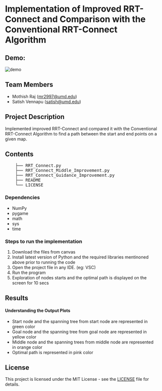 # Implementation of Improved RRT-Connect and Comparison with the Conventional RRT-Connect Algorithm

## Demo: 
![demo](./Output%20images/rrtconnect.gif)

## Team Members
- Mothish Raj (mr2997@umd.edu)
- Satish Vennapu (satish@umd.edu)

## Project Description
Implemented improved RRT-Connect and compared it with the Conventional RRT-Connect Algorithm to find a path between the start and end points on a given map.



## Contents

<pre>
    ├── RRT_Connect.py
    ├── RRT_Connect_Middle_Improvement.py
    ├── RRT_Connect_Guidance_Improvement.py
    ├── README
    └── LICENSE
</pre>

### Dependencies

* NumPy
* pygame
* math
* sys
* time


### Steps to run the implementation

1. Download the files from canvas
2. Install latest version of Python and the required libraries mentinoned above prior to running the code
3. Open the project file in any IDE. (eg: VSC)
4. Run the program
5. Exploration of nodes starts and the optimal path is displayed on the screen for 10 secs

## Results

#### Understanding the Output Plots

- Start node and the spanning tree from start node are represented in green color
- Goal node and the spanning tree from goal node are represented in yellow color
- Middle node and the spanning trees from middle node are represented in orange color
- Optimal path is represented in pink color




## License

This project is licensed under the MIT License - see the [LICENSE](LICENSE) file for details.

